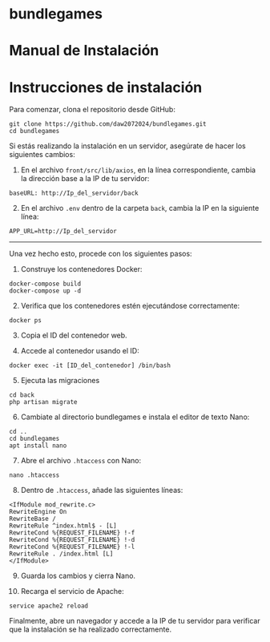 # bundlegames
# Manual de Instalación

# Instrucciones de instalación

Para comenzar, clona el repositorio desde GitHub:

```plaintext
git clone https://github.com/daw2072024/bundlegames.git
cd bundlegames
```

Si estás realizando la instalación en un servidor, asegúrate de hacer los siguientes cambios:

1. En el archivo `front/src/lib/axios`, en la línea correspondiente, cambia la dirección base a la IP de tu servidor:

```plaintext
baseURL: http://Ip_del_servidor/back
```

2. En el archivo `.env` dentro de la carpeta `back`, cambia la IP en la siguiente línea:

```plaintext
APP_URL=http://Ip_del_servidor
```

---

Una vez hecho esto, procede con los siguientes pasos:

1. Construye los contenedores Docker:
```plaintext
docker-compose build
docker-compose up -d
```
2. Verifica que los contenedores estén ejecutándose correctamente:
```plaintext
docker ps
```
3. Copia el ID del contenedor web.

4. Accede al contenedor usando el ID:
```plaintext
docker exec -it [ID_del_contenedor] /bin/bash
```
5. Ejecuta las migraciones
```plaintext
cd back
php artisan migrate
```

6. Cambiate al directorio bundlegames e instala el editor de texto Nano:
```plaintext
cd ..
cd bundlegames
apt install nano
```
7. Abre el archivo `.htaccess` con Nano:
```plaintext
nano .htaccess
```
8. Dentro de `.htaccess`, añade las siguientes líneas:
```plaintext
<IfModule mod_rewrite.c>
RewriteEngine On
RewriteBase /
RewriteRule ^index.html$ - [L]
RewriteCond %{REQUEST_FILENAME} !-f
RewriteCond %{REQUEST_FILENAME} !-d
RewriteCond %{REQUEST_FILENAME} !-l
RewriteRule . /index.html [L]
</IfModule>
```

9. Guarda los cambios y cierra Nano.

10. Recarga el servicio de Apache:
```plaintext
service apache2 reload
```
Finalmente, abre un navegador y accede a la IP de tu servidor para verificar que la instalación se ha realizado correctamente.


